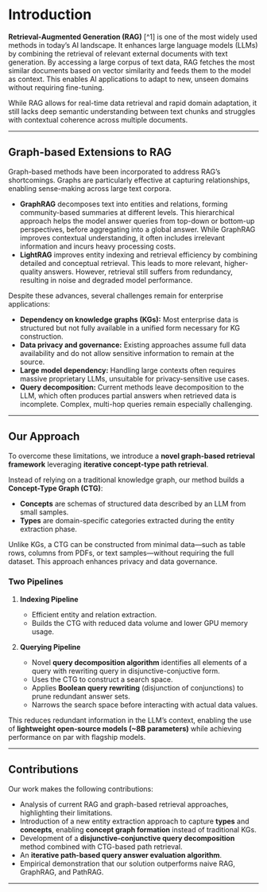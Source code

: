 # Introduction

**Retrieval-Augmented Generation (RAG)** [^1] is one of the most widely used methods in today’s AI landscape. It enhances large language models (LLMs) by combining the retrieval of relevant external documents with text generation. By accessing a large corpus of text data, RAG fetches the most similar documents based on vector similarity and feeds them to the model as context. This enables AI applications to adapt to new, unseen domains without requiring fine-tuning.  

While RAG allows for real-time data retrieval and rapid domain adaptation, it still lacks deep semantic understanding between text chunks and struggles with contextual coherence across multiple documents.

---

## Graph-based Extensions to RAG

Graph-based methods have been incorporated to address RAG’s shortcomings. Graphs are particularly effective at capturing relationships, enabling sense-making across large text corpora.  

- **GraphRAG** decomposes text into entities and relations, forming community-based summaries at different levels. This hierarchical approach helps the model answer queries from top-down or bottom-up perspectives, before aggregating into a global answer. While GraphRAG improves contextual understanding, it often includes irrelevant information and incurs heavy processing costs.  
- **LightRAG** improves entity indexing and retrieval efficiency by combining detailed and conceptual retrieval. This leads to more relevant, higher-quality answers. However, retrieval still suffers from redundancy, resulting in noise and degraded model performance.

Despite these advances, several challenges remain for enterprise applications:

- **Dependency on knowledge graphs (KGs):** Most enterprise data is structured but not fully available in a unified form necessary for KG construction.  
- **Data privacy and governance:** Existing approaches assume full data availability and do not allow sensitive information to remain at the source.  
- **Large model dependency:** Handling large contexts often requires massive proprietary LLMs, unsuitable for privacy-sensitive use cases.  
- **Query decomposition:** Current methods leave decomposition to the LLM, which often produces partial answers when retrieved data is incomplete. Complex, multi-hop queries remain especially challenging.

---

## Our Approach

To overcome these limitations, we introduce a **novel graph-based retrieval framework** leveraging **iterative concept-type path retrieval**.  

Instead of relying on a traditional knowledge graph, our method builds a **Concept-Type Graph (CTG)**:  

- **Concepts** are schemas of structured data described by an LLM from small samples.  
- **Types** are domain-specific categories extracted during the entity extraction phase.  

Unlike KGs, a CTG can be constructed from minimal data—such as table rows, columns from PDFs, or text samples—without requiring the full dataset. This approach enhances privacy and data governance.  

### Two Pipelines

1. **Indexing Pipeline**  
   - Efficient entity and relation extraction.  
   - Builds the CTG with reduced data volume and lower GPU memory usage.  

2. **Querying Pipeline**  
   - Novel **query decomposition algorithm** identifies all elements of a query with rewriting query in disjunctive-conjuctive form.  
   - Uses the CTG to construct a search space.  
   - Applies **Boolean query rewriting** (disjunction of conjunctions) to prune redundant answer sets.  
   - Narrows the search space before interacting with actual data values.  

This reduces redundant information in the LLM’s context, enabling the use of **lightweight open-source models (~8B parameters)** while achieving performance on par with flagship models.

---

## Contributions

Our work makes the following contributions:

- Analysis of current RAG and graph-based retrieval approaches, highlighting their limitations.  
- Introduction of a new entity extraction approach to capture **types** and **concepts**, enabling **concept graph formation** instead of traditional KGs.  
- Development of a **disjunctive-conjunctive query decomposition** method combined with CTG-based path retrieval.  
- An **iterative path-based query answer evaluation algorithm**.  
- Empirical demonstration that our solution outperforms naive RAG, GraphRAG, and PathRAG.  

---


